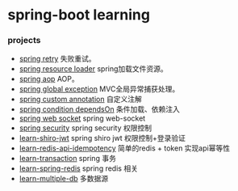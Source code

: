 # spring-boot learning

### projects

* [spring retry](https://github.com/Baker-abc/baker-learning-springboot/tree/master/learn-springretry) 失败重试。
* [spring resource loader](https://github.com/Baker-abc/baker-learning-springboot/tree/master/learn-resourceloader) spring加载文件资源。
* [spring aop](https://github.com/Baker-abc/baker-learning-springboot/tree/master/learn-springaop) AOP。
* [spring global exception](https://github.com/Baker-abc/baker-learning-springboot/tree/master/learn-globalexception) MVC全局异常捕获处理。
* [spring custom annotation](https://github.com/Baker-abc/baker-learning-springboot/tree/master/learn-custom-annotation) 自定义注解
* [spring condition dependsOn](https://github.com/Baker-abc/baker-learning-springboot/tree/master/learn-springcondition) 条件加载、依赖注入
* [spring web socket](https://github.com/Baker-abc/baker-learning-springboot/tree/master/learn-websocket) spring web-socket
* [spring security](https://github.com/Baker-abc/baker-learning-springboot/tree/master/learn-spring-security) spring security 权限控制
* [learn-shiro-jwt](https://github.com/Baker-abc/baker-learning-springboot/tree/master/learn-shiro-jwt) spring shiro jwt 权限控制+登录验证
* [learn-redis-api-idempotency](https://github.com/Baker-abc/baker-learning-springboot/tree/master/learn-redis-api-idempotency) 简单的redis + token 实现api幂等性
* [learn-transaction](https://github.com/Baker-abc/baker-learning-springboot/tree/master/learn-transaction) spring 事务
* [learn-spring-redis](https://github.com/Baker-abc/baker-learning-springboot/tree/master/learn-spring-redis) spring redis 相关
* [learn-multiple-db](https://github.com/Baker-abc/baker-learning-springboot/tree/master/learn-multiple-db) 多数据源



